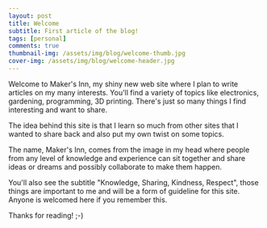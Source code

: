 ```yaml
---
layout: post
title: Welcome
subtitle: First article of the blog!
tags: [personal]
comments: true
thumbnail-img: /assets/img/blog/welcome-thumb.jpg
cover-img: /assets/img/blog/welcome-header.jpg
---
```


Welcome to Maker's Inn, my shiny new web site where I plan to write articles on my many interests. You'll find a variety of topics like electronics, gardening, programming, 3D printing. There's just so many things I find interesting and want to share.

The idea behind this site is that I learn so much from other sites that I wanted to share back and also put my own twist on some topics.

The name, Maker's Inn, comes from the image in my head where people from any level of knowledge and experience can sit together and share ideas or dreams and possibly collaborate to make them happen.

You'll also see the subtitle "Knowledge, Sharing, Kindness, Respect", those things are important to me and will be a form of guideline for this site. Anyone is welcomed here if you remember this.

Thanks for reading! ;-)